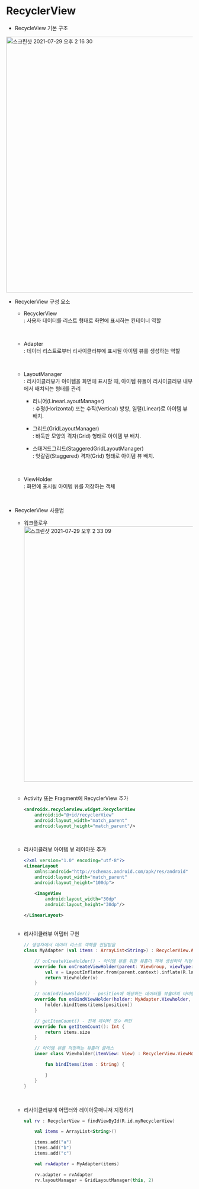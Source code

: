 # RecyclerView

- RecycleView 기본 구조

<img width="691" alt="스크린샷 2021-07-29 오후 2 16 30" src="https://user-images.githubusercontent.com/58066704/127435747-c6bbc2a9-5cd0-446e-bf1e-601566064dae.png">

<br>

- RecyclerView 구성 요소

    - RecyclerView   
        : 사용자 데이터를 리스트 형태로 화면에 표시하는 컨테이너 역할

        <br>

    - Adapter   
        : 데이터 리스트로부터 리사이클러뷰에 표시될 아이템 뷰를 생성하는 역할
        
        <br>

    - LayoutManager   
        : 리사이클러뷰가 아이템을 화면에 표시할 때, 아이템 뷰들이 리사이클러뷰 내부에서 배치되는 형태를 관리

        - 리니어(LinearLayoutManager)   
        : 수평(Horizontal) 또는 수직(Vertical) 방향, 일렬(Linear)로 아이템 뷰 배치.   

        - 그리드(GridLayoutManager)   
        : 바둑판 모양의 격자(Grid) 형태로 아이템 뷰 배치.   

        - 스태거드그리드(StaggeredGridLayoutManager)   
        : 엇갈림(Staggered) 격자(Grid) 형태로 아이템 뷰 배치.

        <br>

    - ViewHolder   
        : 화면에 표시될 아이템 뷰를 저장하는 객체


<br>

- RecyclerView 사용법

    - 워크플로우   
        <img width="690" alt="스크린샷 2021-07-29 오후 2 33 09" src="https://user-images.githubusercontent.com/58066704/127437105-069d6a9b-8929-484c-9e3a-d2f4ba5d35d2.png">

    <br>

    - Activity 또는 Fragment에 RecyclerView 추가

        ```xml
        <androidx.recyclerview.widget.RecyclerView
            android:id="@+id/recyclerView"
            android:layout_width="match_parent"
            android:layout_height="match_parent"/>

    <br>

    - 리사이클러뷰 아이템 뷰 레이아웃 추가

        ```xml
        <?xml version="1.0" encoding="utf-8"?>
        <LinearLayout
            xmlns:android="http://schemas.android.com/apk/res/android"
            android:layout_width="match_parent"
            android:layout_height="100dp">

            <ImageView
                android:layout_width="30dp"
                android:layout_height="30dp"/>
            
        </LinearLayout>
    <br>

    - 리사이클러뷰 어댑터 구현
        ```kt
        // 생성자에서 데이터 리스트 객체를 전달받음
        class MyAdapter (val items : ArrayList<String>) : RecyclerView.Adapter<MyAdapter.Viewholder>() {

            // onCreateViewHolder() - 아이템 뷰를 위한 뷰홀더 객체 생성하여 리턴
            override fun onCreateViewHolder(parent: ViewGroup, viewType: Int): MyAdapter.Viewholder {
                val v = LayoutInflater.from(parent.context).inflate(R.layout.rv_item, parent, false)
                return Viewholder(v)
            }

            // onBindViewHolder() - position에 해당하는 데이터를 뷰홀더의 아이템뷰에 표시
            override fun onBindViewHolder(holder: MyAdapter.Viewholder, position: Int) {
                holder.bindItems(items[position])
            }

            // getItemCount() - 전체 데이터 갯수 리턴
            override fun getItemCount(): Int {
                return items.size
            }

            // 아이템 뷰를 저장하는 뷰홀더 클래스
            inner class Viewholder(itemView: View) : RecyclerView.ViewHolder(itemView) {

                fun bindItems(item : String) {

                }
            }
        }

    <br>

    - 리사이클러뷰에 어댑터와 레이아웃매니저 지정하기

        ```kt
        val rv : RecyclerView = findViewById(R.id.myRecyclerView)

            val items = ArrayList<String>()

            items.add("a")
            items.add("b")
            items.add("c")

            val rvAdapter = MyAdapter(items)

            rv.adapter = rvAdapter
            rv.layoutManager = GridLayoutManager(this, 2)